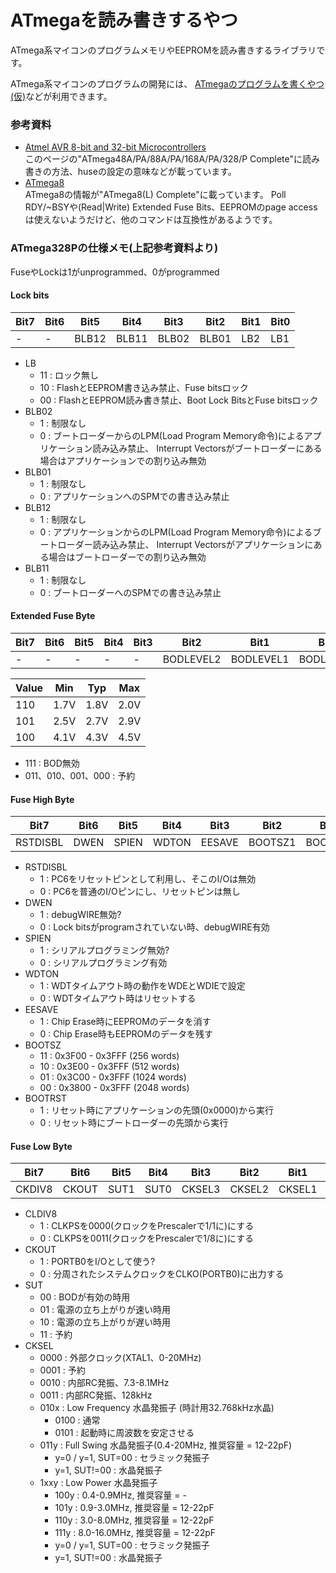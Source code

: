 ATmegaを読み書きするやつ
======

ATmega系マイコンのプログラムメモリやEEPROMを読み書きするライブラリです。

ATmega系マイコンのプログラムの開発には、
[ATmegaのプログラムを書くやつ(仮)](https://github.com/mikecat/atmega_devel)などが利用できます。

### 参考資料
* [Atmel AVR 8-bit and 32-bit Microcontrollers](http://www.atmel.com/products/microcontrollers/avr/?tab=documents)  
  このページの"ATmega48A/PA/88A/PA/168A/PA/328/P Complete"に読み書きの方法、huseの設定の意味などが載っています。
* [ATmega8](http://www.atmel.com/devices/atmega8.aspx)  
  ATmega8の情報が"ATmega8(L) Complete"に載っています。
  Poll RDY/~BSYや(Read|Write) Extended Fuse Bits、EEPROMのpage accessは使えないようだけど、他のコマンドは互換性があるようです。

### ATmega328Pの仕様メモ(上記参考資料より)

FuseやLockは1がunprogrammed、0がprogrammed

#### Lock bits
|Bit7|Bit6|Bit5 |Bit4 |Bit3 |Bit2 |Bit1|Bit0|
|----|----|-----|-----|-----|-----|----|----|
|-   |-   |BLB12|BLB11|BLB02|BLB01|LB2 |LB1 |

* LB
  * 11 : ロック無し
  * 10 : FlashとEEPROM書き込み禁止、Fuse bitsロック
  * 00 : FlashとEEPROM読み書き禁止、Boot Lock BitsとFuse bitsロック
* BLB02
  * 1 : 制限なし
  * 0 : ブートローダーからのLPM(Load Program Memory命令)によるアプリケーション読み込み禁止、
         Interrupt Vectorsがブートローダーにある場合はアプリケーションでの割り込み無効
* BLB01
  * 1 : 制限なし
  * 0 : アプリケーションへのSPMでの書き込み禁止
* BLB12
  * 1 : 制限なし
  * 0 : アプリケーションからのLPM(Load Program Memory命令)によるブートローダー読み込み禁止、
         Interrupt Vectorsがアプリケーションにある場合はブートローダーでの割り込み無効
* BLB11
  * 1 : 制限なし
  * 0 : ブートローダーへのSPMでの書き込み禁止


#### Extended Fuse Byte
|Bit7|Bit6|Bit5|Bit4|Bit3|Bit2     |Bit1     |Bit0     |
|----|----|----|----|----|---------|---------|---------|
|-   |-   |-   |-   |-   |BODLEVEL2|BODLEVEL1|BODLEVEL0|

|Value|Min |Typ |Max |
|-----|----|----|----|
|110  |1.7V|1.8V|2.0V|
|101  |2.5V|2.7V|2.9V|
|100  |4.1V|4.3V|4.5V|

* 111 : BOD無効
* 011、010、001、000 : 予約

#### Fuse High Byte
|Bit7    |Bit6|Bit5 |Bit4 |Bit3  |Bit2   |Bit1   |Bit0   |
|--------|----|-----|-----|------|-------|-------|-------|
|RSTDISBL|DWEN|SPIEN|WDTON|EESAVE|BOOTSZ1|BOOTSZ0|BOOTRST|

* RSTDISBL
  * 1 : PC6をリセットピンとして利用し、そこのI/Oは無効
  * 0 : PC6を普通のI/Oピンにし、リセットピンは無し
* DWEN
  * 1 : debugWIRE無効?
  * 0 : Lock bitsがprogramされていない時、debugWIRE有効
* SPIEN
  * 1 : シリアルプログラミング無効?
  * 0 : シリアルプログラミング有効
* WDTON
  * 1 : WDTタイムアウト時の動作をWDEとWDIEで設定
  * 0 : WDTタイムアウト時はリセットする
* EESAVE
  * 1 : Chip Erase時にEEPROMのデータを消す
  * 0 : Chip Erase時もEEPROMのデータを残す
* BOOTSZ
  * 11 : 0x3F00 - 0x3FFF (256 words)
  * 10 : 0x3E00 - 0x3FFF (512 words)
  * 01 : 0x3C00 - 0x3FFF (1024 words)
  * 00 : 0x3800 - 0x3FFF (2048 words)
* BOOTRST
  * 1 : リセット時にアプリケーションの先頭(0x0000)から実行
  * 0 : リセット時にブートローダーの先頭から実行

#### Fuse Low Byte
|Bit7  |Bit6 |Bit5|Bit4|Bit3  |Bit2  |Bit1  |Bit0  |
|------|-----|----|----|------|------|------|------|
|CKDIV8|CKOUT|SUT1|SUT0|CKSEL3|CKSEL2|CKSEL1|CKSEL0|

* CLDIV8
  * 1 : CLKPSを0000(クロックをPrescalerで1/1に)にする
  * 0 : CLKPSを0011(クロックをPrescalerで1/8に)にする
* CKOUT
  * 1 : PORTB0をI/Oとして使う?
  * 0 : 分周されたシステムクロックをCLKO(PORTB0)に出力する
* SUT
  * 00 : BODが有効の時用
  * 01 : 電源の立ち上がりが速い時用
  * 10 : 電源の立ち上がりが遅い時用
  * 11 : 予約
* CKSEL
  * 0000 : 外部クロック(XTAL1、0-20MHz)
  * 0001 : 予約
  * 0010 : 内部RC発振、7.3-8.1MHz
  * 0011 : 内部RC発振、128kHz
  * 010x : Low Frequency 水晶発振子 (時計用32.768kHz水晶)
    * 0100 : 通常
    * 0101 : 起動時に周波数を安定させる
  * 011y : Full Swing 水晶発振子(0.4-20MHz, 推奨容量 = 12-22pF)
    * y=0 / y=1, SUT=00 : セラミック発振子
    * y=1, SUT!=00 : 水晶発振子
  * 1xxy : Low Power 水晶発振子
    * 100y : 0.4-0.9MHz, 推奨容量 = -
    * 101y : 0.9-3.0MHz, 推奨容量 = 12-22pF
    * 110y : 3.0-8.0MHz, 推奨容量 = 12-22pF
    * 111y : 8.0-16.0MHz, 推奨容量 = 12-22pF
    * y=0 / y=1, SUT=00 : セラミック発振子
    * y=1, SUT!=00 : 水晶発振子
